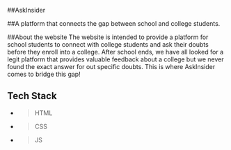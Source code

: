 ##AskInsider 

##A platform that connects the gap between school and college students. 

##About the website 
The website is intended to provide a platform for school students to connect with college students and ask their doubts before they enroll into a college. 
After school ends, we have all looked for a legit platform that provides valuable feedback about a college but we never found the exact answer for out specific doubts. 
This is where AskInsider comes to bridge this gap! 

## Tech Stack 
- > HTML 
- > CSS 
- > JS 

